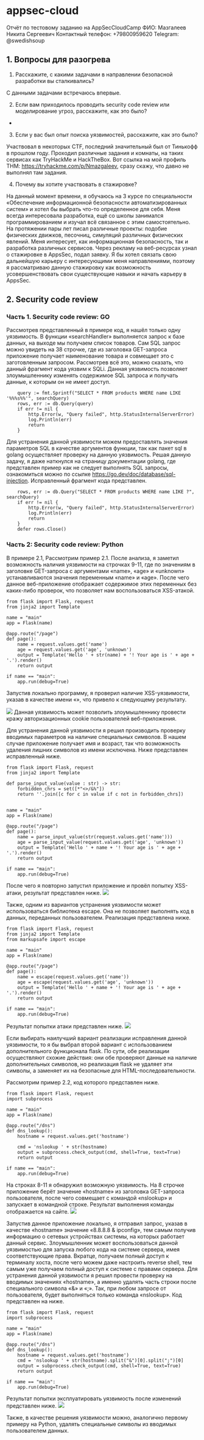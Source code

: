 # appsec-cloud
Отчёт по тестовому заданию на AppSecCloudCamp
ФИО: Мазгалеев Никита Сергеевич
Контактный телефон: +79800959620
Telegram: @swedishsoup

## 1. Вопросы для разогрева

1. Расскажите, с какими задачами в направлении безопасной разработки вы сталкивались? 

С данными задачами встречаюсь впервые.

2. Если вам приходилось проводить security code review или моделирование угроз, расскажите, как это было? 
-
3. Если у вас был опыт поиска уязвимостей, расскажите, как это было? 

Участвовал в некоторых CTF, последний значительный был от Тинькофф в прошлом году. Проходил различные задания и комнаты, на таких сервисах как TryHackMe и HackTheBox. Вот ссылка на мой профиль THM: https://tryhackme.com/p/Nmazgaleev, сразу скажу, что давно не выполнял там задания.

4. Почему вы хотите участвовать в стажировке?

На данный момент времени, я обучаюсь на 3 курсе по специальности «Обеспечение информационной безопасности автоматизированных систем» и хотел бы выбрать что-то определенное для себя. Меня всегда интересовала разработка, ещё со школы занимался программированием и изучал всё связанное с этим самостоятельно. На протяжении пары лет писал различные проекты: подобие физических движков, песочниц, симуляций различных физических явлений. Меня интересует, как информационная безопасность, так и разработка различных сервисов.
Через рекламу на веб-ресурсах узнал о стажировке в AppsSec, подал заявку. Я бы хотел связать свою дальнейшую карьеру с интересующими меня направлениями, поэтому я рассматриваю данную стажировку как возможность усовершенствовать свои существующие навыки и начать карьеру в AppsSec.


## 2. Security code review
### Часть 1. Security code review: GO
Рассмотрев представленный в примере код, я нашёл только одну уязвимость. В функции «searchHandler» выполняется запрос к базе данных, на выходе мы получаем список товаров. Сам SQL запрос можно увидеть на 38 строчке, где из заголовка GET-запроса приложение получает наименование товара и совмещает это с заготовленным запросом. Рассмотрев всё это, можно сказать, что данный фрагмент кода уязвим к SQLi. Данная уязвимость позволяет злоумышленнику изменять содержимое SQL запроса и получать данные, к которым он не имеет доступ.
```
    query := fmt.Sprintf("SELECT * FROM products WHERE name LIKE '%%%s%%'", searchQuery)
    rows, err := db.Query(query)
    if err != nil {
        http.Error(w, "Query failed", http.StatusInternalServerError)
        log.Println(err)
        return
    }
```
Для устранения данной уязвимости можем предоставлять значения параметров SQL в качестве аргументов функции, так как пакет sql в golang осуществляет проверку на данную уязвимость. Решая данную задачу, я даже наткнулся на страницу документации golang, где представлен пример как не следует выполнять SQL запросы, ознакомиться можно по ссылке https://go.dev/doc/database/sql-injection. Исправленный фрагмент кода представлен.
```
    rows, err := db.Query("SELECT * FROM products WHERE name LIKE ?", searchQuery)
    if err != nil {
        http.Error(w, "Query failed", http.StatusInternalServerError)
        log.Println(err)
        return
    }
    defer rows.Close()
```

### Часть 2: Security code review: Python
<!-- Указать строки, в которых присутствуют уязвимости. -->

В примере 2.1, 
Рассмотрим пример 2.1. После анализа, я заметил возможность наличия уязвимости на строчках 9-11, где по значениям в заголовке GET-запроса с аргументами «name», «age» и «unknown» устанавливаются значения переменным «name» и «age». После чего данное веб-приложение отображает содержимое этих переменных без каких-либо проверок, что позволяет нам воспользоваться XSS-атакой.
```
from flask import Flask, request
from jinja2 import Template

name = "main"
app = Flask(name)

@app.route("/page")
def page():
    name = request.values.get('name')
    age = request.values.get('age', 'unknown')
    output = Template('Hello ' + str(name) + '! Your age is ' + age + '.').render()
    return output

if name == "main":
    app.run(debug=True)
```
Запустив локально программу, я проверил наличие XSS-уязвимости, указав в качестве имени «<script>alert(document.cookie)</script>», что привело к следующему результату.

![](https://github.com/SopaDePo1lo/appsec-cloud/blob/main/python-example1/1.png)
Данная уязвимость может позволить злоумышленнику провести кражу авторизационных cookie пользователей веб-приложения.

Для устранения данной уязвимости я решил производить проверку вводимых параметров на наличие специальных символов. В нашем случае приложение получает имя и возраст, так что возможность удаления лишних символов из имени исключена. Ниже представлен исправленный ниже. 
```
from flask import Flask, request
from jinja2 import Template

def parse_input_value(value : str) -> str:
    forbidden_chrs = set([*"<>/&%"])
    return ''.join([c for c in value if c not in forbidden_chrs])


name = "main"
app = Flask(name)

@app.route("/page")
def page():
    name = parse_input_value(str(request.values.get('name')))
    age = parse_input_value(request.values.get('age', 'unknown'))
    output = Template('Hello ' + name + '! Your age is ' + age + '.').render()
    return output

if name == "main":
    app.run(debug=True)
```
После чего я повторно запустил приложение и провёл попытку XSS-атаки, результат представлен ниже.
![](https://github.com/SopaDePo1lo/appsec-cloud/blob/main/python-example1/2.png)

Также, одним из вариантов устранения уязвимости может использоваться библиотека escape. Она не позволяет выполнять код в данных, переданных пользователем. Реализация представлена ниже.
```
from flask import Flask, request
from jinja2 import Template
from markupsafe import escape

name = "main"
app = Flask(name)

@app.route("/page")
def page():
    name = escape(request.values.get('name'))
    age = escape(request.values.get('age', 'unknown'))
    output = Template('Hello ' + name + '! Your age is ' + age + '.').render()
    return output

if name == "main":
    app.run(debug=True)
```
Результат попытки атаки представлен ниже.
![](https://github.com/SopaDePo1lo/appsec-cloud/blob/main/python-example1/3.png)

Если выбирать наилучший вариант реализации исправления данной уязвимости, то я бы выбрал второй вариант с использованием дополнительного функционала flask. По сути, обе реализации осуществляют схожие действия: они обе проверяют данные на наличие дополнительных символов, но реализация flask не удаляет эти символы, а заменяет их на безопасные для HTML-последовательности.

Рассмотрим пример 2.2, код которого представлен ниже.
```
from flask import Flask, request
import subprocess

name = "main"
app = Flask(name)

@app.route("/dns")
def dns_lookup():
    hostname = request.values.get('hostname')
    
    cmd = 'nslookup ' + str(hostname)
    output = subprocess.check_output(cmd, shell=True, text=True)
    return output

if name == "main":
    app.run(debug=True)
```
На строках 8-11 я обнаружил возможную уязвимость. На 8 строчке приложение берёт значение «hostname» из заголовка GET-запроса пользователя, после чего совмещает с командой «nslookup» и запускает в командной строке. Результат выполнения команды отображается на сайте.
![](https://github.com/SopaDePo1lo/appsec-cloud/blob/main/python-example2/%D0%BF%D1%80%D0%B8%D0%BC%D0%B5%D1%802.2.png)

Запустив данное приложение локально, я отправил запрос, указав в качестве «hostname» значение «8.8.8.8 & ipconfig», тем самым получив информацию о сетевых устройствах системы, на которых работает данный сервис. Злоумышленник может воспользоваться данной уязвимостью для запуска любого кода на системе сервера, имея соответствующие права. Вкратце, получаем полный доступ к терминалу хоста, после чего можем даже настроить reverse shell, тем самым уже получаем полный доступ к системе с правами сервера.
Для устранения данной уязвимости я решил провести проверку на вводимых значениях «hostname», а именно удалять часть строки после специального символа «&» и «;». Так, при любом запросе от пользователя, будет выполняться только команда «nslookup». Код представлен на ниже.
```
from flask import Flask, request
import subprocess

name = "main"
app = Flask(name)

@app.route("/dns")
def dns_lookup():
    hostname = request.values.get('hostname')
    cmd = 'nslookup ' + str(hostname).split("&")[0].split(";")[0]
    output = subprocess.check_output(cmd, shell=True, text=True)
    return output

if name == "main":
    app.run(debug=True)
```
Результат попытки эксплуатировать уязвимость после изменений представлен ниже.
![](https://github.com/SopaDePo1lo/appsec-cloud/blob/main/python-example2/%D0%BF%D1%80%D0%B8%D0%BC%D0%B5%D1%802.2..png)

Также, в качестве решения уязвимости можно, аналогично первому примеру на Python, удалять специальные символы из вводимых пользователем данных. 
<!-- Если уязвимость можно исправить несколькими способами, необходимо перечислить их, выбрать лучший по вашему мнению и аргументировать свой выбор. -->

